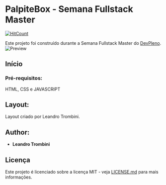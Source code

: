 # PalpiteBox - Semana Fullstack Master

[![HitCount](https://hits.dwyl.com/tuliofaria/tuliofaria/palpite-box.svg)](https://hits.dwyl.com/tuliofaria/tuliofaria/palpite-box)

Este projeto foi construído durante a Semana Fullstack Master do [DevPleno](https://devpleno.com). 
![Preview](https://blackfriday-leandrotrombini.netlify.app/)

## Início



### Pré-requisitos:

HTML, CSS e JAVASCRIPT

## Layout:

Layout criado por Leandro Trombini.


## Author:

* **Leandro Trombini** 


## Licença

Este projeto é licenciado sobre a licença MIT - veja [LICENSE.md](LICENSE.md) para mais informações.

